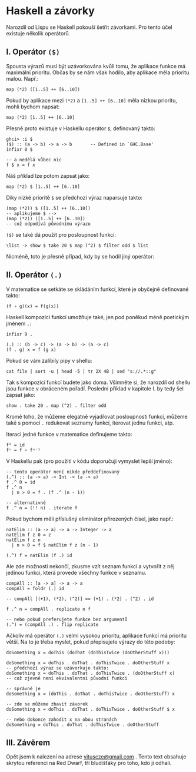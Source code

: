 Haskell a závorky
=================

Narozdíl od Lispu se Haskell pokouší šetřit závorkami. Pro tento účel existuje několik operátorů.

I. Operátor `($)`
-----------------

Spousta výrazů musí být uzávorkována kvůli tomu, že aplikace funkce má maximální prioritu. Občas by se nám však hodilo, aby aplikace měla prioritu malou. Např.:

    map (*2) ([1..5] ++ [6..10])

Pokud by aplikace mezi `(*2)` a `[1..5] ++ [6..10]` měla nízkou prioritu, mohli bychom napsat:

    map (*2) [1..5] ++ [6..10]

Přesně proto existuje v Haskellu operátor `$`, definovaný takto:

    ghci> :i $
    ($) :: (a -> b) -> a -> b       -- Defined in `GHC.Base'
    infixr 0 $

    -- a nedělá vůbec nic
    f $ x = f x

Náš příklad lze potom zapsat jako:

    map (*2) $ [1..5] ++ [6..10]

Díky nízké prioritě `$` se předchozí výraz naparsuje takto:

    (map (*2)) $ ([1..5] ++ [6..10])
    -- aplikujeme $ -->
    (map (*2)) ([1..5] ++ [6..10])
    -- což odpodívá původnímu výrazu

`($)` se také dá použít pro posloupnost funkcí:

    \list -> show $ take 20 $ map (^2) $ filter odd $ list

Nicméně, toto je přesně případ, kdy by se hodil jiný operátor:

II. Operátor `(.)`
------------------

V matematice se setkáte se skládáním funkcí, které je obyčejně definované takto:

    (f ∘ g)(x) = f(g(x))

Haskell kompozici funkcí umožňuje také, jen pod poněkud méně poetickým jménem `.`:

    infixr 9 .

    (.) :: (b -> c) -> (a -> b) -> (a -> c)
    (f . g) x = f (g x)

Pokud se vám zalíbily pipy v shellu:

    cat file | sort -u | head -5 | tr 2X 4B | sed "s://.*::g"

Tak s kompozicí funkcí budete jako doma. Všimněte si, že narozdíl od shellu jsou funkce v obráceném pořadí. Poslední příklad v kapitole I. by tedy šel zapsat jako:

    show . take 20 . map (^2) . filter odd

Kromě toho, že můžeme elegatně vyjadřovat posloupnosti funkcí, můžeme také s pomocí `.` redukovat seznamy funkcí, iterovat jednu funkci, atp.

Iteraci jedné funkce v matematice definujeme takto:

    f⁰ = id
    fⁿ = f ∘ fⁿ⁻¹

V Haskellu pak (pro použití v kódu doporučuji vymyslet lepší jméno):

    -- tento operátor není nikde předdefinovaný
    (.^) :: (a -> a) -> Int -> (a -> a)
    f .^ 0 = id
    f .^ n
      | n > 0 = f . (f .^ (n - 1))

    -- alternativně
    f .^ n = (!! n) . iterate f

Pokud bychom měli příslušný eliminátor přirozených čísel, jako např.:

    natElim :: (a -> a) -> a -> Integer -> a
    natElim f z 0 = z
    natElim f z n
      | n > 0 = f $ natElim f z (n - 1)

    (.^) f = natElim (f .) id

Ale zde možnosti nekončí, zkusme vzít seznam funkcí a vytvořit z něj jedinou funkci, která provede všechny funkce v seznamu.

    compAll :: [a -> a] -> a -> a
    compAll = foldr (.) id

    -- compAll [(+1), (*2), (^2)] == (+1) . (*2) . (^2) . id

    f .^ n = compAll . replicate n f

    -- nebo pokud preferujete funkce bez argumentů
    (.^) = (compAll .) . flip replicate

Ačkoliv má operátor `(.)` velmi vysokou prioritu, aplikace funkcí má prioritu větší. Na to je třeba myslet, pokud přepisujete výrazy do této podoby:

    doSomething x = doThis (doThat (doThisTwice (doOtherStuff x)))

    doSomething x = doThis . doThat . doThisTwice . doOtherStuff x
    -- předchozí výraz se uzávorkuje takto:
    doSomething x = doThis . doThat . doThisTwice . (doOtherStuff x)
    -- což zjevně není ekvivalentní původní funkci

    -- správně je
    doSomething x = (doThis . doThat . doThisTwice . doOtherStuff) x

    -- zde se můžeme zbavit závorek
    doSomething x = doThis . doThat . doThisTwice . doOtherStuff $ x

    -- nebo dokonce zahodit x na obou stranách
    doSomething = doThis . doThat . doThisTwice . doOtherStuff

III. Závěrem
------------

Opět jsem k nalezení na adrese vituscze@gmail.com . Tento text obsahuje skrytou referenci na Red Dwarf, tři bludišťáky pro toho, kdo ji odhalí.
